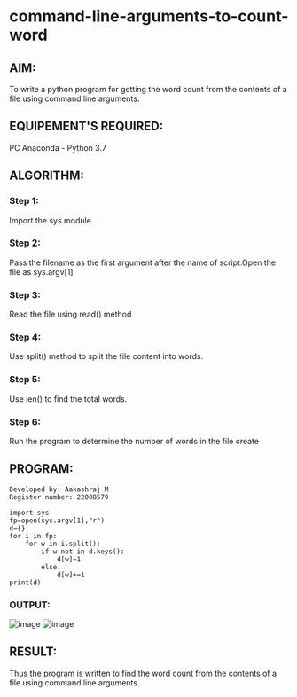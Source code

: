 # command-line-arguments-to-count-word
## AIM:
To write a python program for getting the word count from the contents of a file using command line arguments.
## EQUIPEMENT'S REQUIRED: 
PC
Anaconda - Python 3.7
## ALGORITHM: 
### Step 1:
Import the sys module.

### Step 2: 
Pass the filename as the first argument after the name of script.Open the file as sys.argv[1]
 
### Step 3: 
Read the file using read() method

### Step 4:  
Use split() method to split the file content into words.

### Step 5: 
Use len() to find the total words.

### Step 6: 
Run the program to determine the number of words in the file create


## PROGRAM:
```
Developed by: Aakashraj M
Register number: 22008579

import sys
fp=open(sys.argv[1],"r")
d={}
for i in fp:
    for w in i.split():
        if w not in d.keys():
            d[w]=1
        else:
            d[w]+=1
print(d)
```
### OUTPUT:
![image](https://user-images.githubusercontent.com/121117266/214827915-8c420297-1311-416f-a4fa-60f2598e76cf.png)
![image](https://user-images.githubusercontent.com/121117266/214827983-fa520275-22d5-46e3-967b-5c1673948796.png)

## RESULT:
Thus the program is written to find the word count from the contents of a file using command line arguments.

